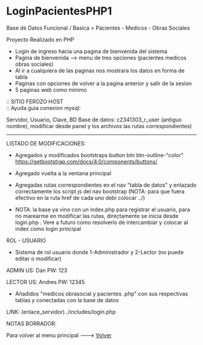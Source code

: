 # LoginPacientesPHP1
Base de Datos Funcional / Basica = Pacientes - Medicos - Obras Sociales

Proyecto Realizado en PHP
- Login de ingreso hacia una pagina de bienvenida del sistema 
- Pagina de bienvenida --> menu de tres opciones (pacientes medicos obras sociales)
- Al ir a cualquiera de las paginas nos mostrara los datos en forma de tabla
- Paginas con opciones de volver a la pagina anterior y salir de la sesion
- 5 paginas web como minimo

:: SITIO FEROZO HOST  
:: Ayuda guia conexion mysql:

Servidor, Usuario, Clave, BD
Base de datos: c2341303_r_user (antiguo nombre), modificar desde panel y los archivos las rutas correspondientes)



---------------------------------------------------------------------------------------------
LISTADO DE MODIFICACIONES:
- Agregados y modificados bootstraps button btn btn-outline-"color"
https://getbootstrap.com/docs/4.0/components/buttons/
- Agregado vuelta a la ventana principal
- Agregadas rutas correspondientes en el nav "tabla de datos" y enlazado correctamente los script js del nav bootstrap
(NOTA: para que fuera efectivo en la ruta href de cada uno debi colocar ../)


- NOTA: la base ya vino con un index.php para registrar el usuario, para no marearme en modificar las rutas, directamente se inicia desde login.php 
. Vere a futuro como resolverlo de intercambiar y colocar al index como login principal 


ROL - USUARIO
- Sistema de rol usuario donde 1-Administrador y 2-Lector (no puede editar o modificar)

ADMIN
US: Dan
PW: 123

LECTOR
US: Andres
PW: 12345


- Añadidos "medicos obrasocial y pacientes .php" con sus respectivas tablas y conectadas con la base de datos


LINK: (enlace_servidor)../includes/login.php


NOTAS BORRADOR:
<div class="alert alert-primary" role="alert">
  Para volver al menu principal ---> <a href="http://c2341303.ferozo.com/api3/parcial1/user.php" class="alert-link">Volver</a>
      </div>

